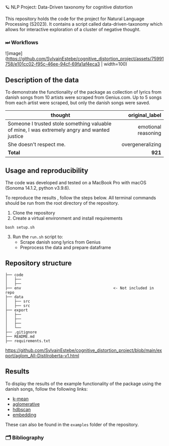 🪐 NLP Project: Data-Driven taxonomy for cognitive distortion

This repository holds the code for the project for Natural Language Processing (S2023). It contains a script called data-driven-taxonomy which allows for interactive exploration of a cluster of negative thought.

### ⏭ Workflows

![image](https://github.com/SylvainEstebe/cognitive_distortion_project/assets/75991758/e101cc02-f95c-46ee-94cf-69fa1af4eca3 | width=100)

## Description of the data
To demonstrate the functionality of the package as collection of lyrics from danish songs from 10 artists were scraped from Genius.com. Up to 5 songs from each artist were scraped, but only the danish songs were saved. 

| thought | original_label |
| ----------------- | -: |
| Someone I trusted stole something valuable of mine, I was extremely angry and wanted justice       | emotional reasoning |
| She doesn't respect me.        | overgeneralizing |
| **Total**         | **921**|

## Usage and reproducibility

The code was developed and tested on a MacBook Pro with macOS (Sonoma 14.1.2, python v3.9.6).

To reproduce the results , follow the steps below. All terminal commands should be run from the root directory of the repository.


1. Clone the repository
2. Create a virtual environment and install requirements
```
bash setup.sh
```
3. Run the `run.sh` script to: 
    - Scrape danish song lyrics from Genius
    - Preprocess the data and prepare dataframe

## Repository structure
```
├── code 
│   ├── 
│   ├── 
├── env                                         <- Not included in repo
├── data
│   ├── src
│   ├── src
├── export                                   
│   ├──
│   ├── 
│   ├── 
│   └── 
├── .gitignore
├── README.md
├── requirements.txt
```
https://github.com/SylvainEstebe/cognitive_distortion_project/blob/main/export/aglom_All-Distilroberta-v1.html
## Results
To display the results of the example functionality of the package using the danish songs, follow the following links:
- [k-mean](http://htmlpreview.github.io/?https://github.com/SylvainEstebe/cognitive_distortion_project/blob/main/export/k_mean_All-Distilroberta-v1.html)
- [aglomerative](http://htmlpreview.github.io/?https://github.com/SylvainEstebe/cognitive_distortion_project/blob/main/export/aglom_All-Distilroberta-v1.html)
- [hdbscan](http://htmlpreview.github.io/?https://github.com/SylvainEstebe/cognitive_distortion_project/blob/main/export/hdbscan_manualAll-Distilroberta-v1.html)
- [embedding](http://htmlpreview.github.io/?https://github.com/SylvainEstebe/cognitive_distortion_project/blob/main/export/embeddingall-MiniLM-L12-v2.html)

These can also be found in the `examples` folder of the repository.

### 🗂 Bibliography
